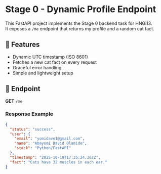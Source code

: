 # Stage 0 - Dynamic Profile Endpoint

This FastAPI project implements the Stage 0 backend task for HNGi13.  
It exposes a `/me` endpoint that returns my profile and a random cat fact.

## 🚀 Features
- Dynamic UTC timestamp (ISO 8601)
- Fetches a new cat fact on every request
- Graceful error handling
- Simple and lightweight setup

## 🧩 Endpoint
**GET** `/me`

### Response Example
```json
{
  "status": "success",
  "user": {
    "email": "yomidave1@gmail.com",
    "name": "Abayomi David Olamide",
    "stack": "Python/FastAPI"
  },
  "timestamp": "2025-10-19T17:35:24.362Z",
  "fact": "Cats have 32 muscles in each ear."
}
